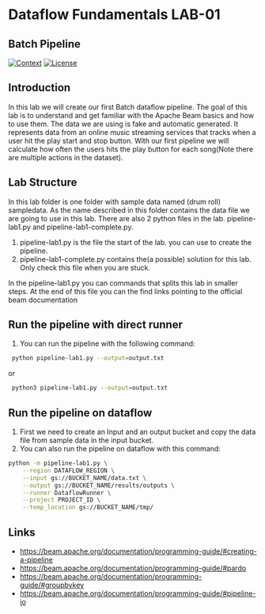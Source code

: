 # Dataflow Fundamentals LAB-01

## Batch Pipeline

[![Context](https://img.shields.io/badge/Dataflow%20Fundamentals-1-blue.svg)](#)
[![License](https://img.shields.io/badge/License-Apache%202.0-blue.svg)](https://opensource.org/licenses/Apache-2.0)

## Introduction

In this lab we will create our first Batch dataflow pipeline.
The goal of this lab is to understand and get familiar with the Apache Beam basics and how to use them.
The data we are using is fake and automatic generated. It represents data from an online music streaming services that tracks when a user hit the play start and stop button.
With our first pipeline we will calculate how often the users hits the play button for each song(Note there are multiple actions in the dataset).

## Lab Structure

In this lab folder is one folder with sample data named (drum roll) sampledata. As the name described in this folder contains the data file we are going to use in this lab.
There are also 2 python files in the lab. pipeline-lab1.py and pipeline-lab1-complete.py. 
1. pipeline-lab1.py is the file the start of the lab. you can use to create the pipeline. 
2. pipeline-lab1-complete.py contains the(a possible) solution for this lab. Only check this file when you are stuck. 

In the pipeline-lab1.py you can commands that splits this lab in smaller steps.
At the end of this file you can the find links pointing to the official beam documentation


## Run the pipeline with direct runner

1. You can run the pipeline with the following command:

```bash
 python pipeline-lab1.py --output=output.txt
```
or
```bash
 python3 pipeline-lab1.py --output=output.txt
```

## Run the pipeline on dataflow

1. First we need to create an Input and an output bucket and copy the data file from sample data in the input bucket.
2. You can also run the pipeline on dataflow with this command:

```bash
python -m pipeline-lab1.py \
    --region DATAFLOW_REGION \
    --input gs://BUCKET_NAME/data.txt \
    --output gs://BUCKET_NAME/results/outputs \
    --runner DataflowRunner \
    --project PROJECT_ID \
    --temp_location gs://BUCKET_NAME/tmp/
```

## Links

- https://beam.apache.org/documentation/programming-guide/#creating-a-pipeline
- https://beam.apache.org/documentation/programming-guide/#pardo
- https://beam.apache.org/documentation/programming-guide/#groupbykey
- https://beam.apache.org/documentation/programming-guide/#pipeline-io
